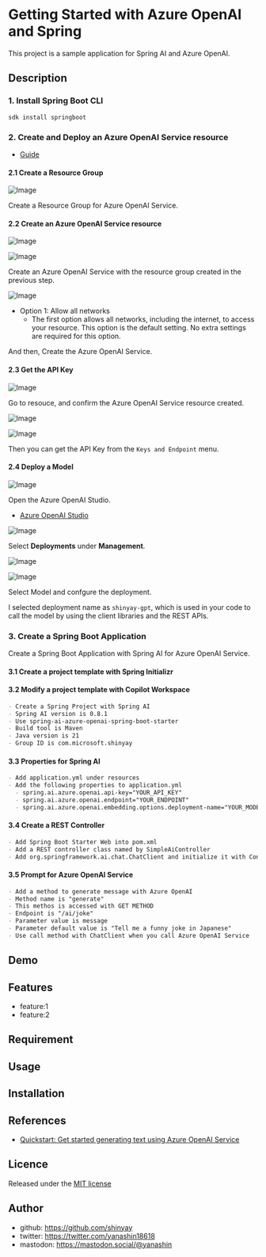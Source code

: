 # Getting Started with Azure OpenAI and Spring

This project is a sample application for Spring AI and Azure OpenAI.

## Description

### 1. Install Spring Boot CLI

```shell
sdk install springboot
```

### 2. Create and Deploy an Azure OpenAI Service resource

- [Guide](https://learn.microsoft.com/en-us/azure/ai-services/openai/how-to/create-resource?pivots=web-portal)

#### 2.1 Create a Resource Group

![Image](https://github.com/shinyay/getting-started-with-azure-openai/assets/3072734/c95032c6-fe74-4e8c-8bad-373b0bc8179e)

Create a Resource Group for Azure OpenAI Service.

#### 2.2 Create an Azure OpenAI Service resource

![Image](https://github.com/shinyay/getting-started-with-azure-openai/assets/3072734/1d4a5378-c44f-4f56-869b-13bf7aebfa62)

![Image](https://github.com/shinyay/getting-started-with-azure-openai/assets/3072734/595856c6-effb-4db5-ad41-21105f249cf7)

Create an Azure OpenAI Service with the resource group created in the previous step.

![Image](https://github.com/shinyay/getting-started-with-azure-openai/assets/3072734/fa5e844d-d652-4b37-9bee-ca747f98f586)

- Option 1: Allow all networks
  - The first option allows all networks, including the internet, to access your resource. This option is the default setting. No extra settings are required for this option.

And then, Create the Azure OpenAI Service.

#### 2.3 Get the API Key

![Image](https://github.com/shinyay/getting-started-with-azure-openai/assets/3072734/d0a73fea-3ede-4923-8314-852be2884374)

Go to resouce, and confirm the Azure OpenAI Service resource created.

![Image](https://github.com/shinyay/getting-started-with-azure-openai/assets/3072734/6f641711-2960-48d2-bf8c-a9ca682c4e60)

![Image](https://github.com/shinyay/getting-started-with-azure-openai/assets/3072734/1c5098a3-f441-4e49-b2f4-c50e90ada803)


Then you can get the API Key from the `Keys and Endpoint` menu.


#### 2.4 Deploy a Model

![Image](https://github.com/shinyay/getting-started-with-azure-openai/assets/3072734/0569602a-99ff-44dc-b461-b06ce7c7dda9)

Open the Azure OpenAI Studio.
- [Azure OpenAI Studio](https://oai.azure.com/portal)

![Image](https://github.com/shinyay/getting-started-with-azure-openai/assets/3072734/15981cdd-3208-4789-bb7f-fd30abd59f84)

Select **Deployments** under **Management**.


![Image](https://github.com/shinyay/getting-started-with-azure-openai/assets/3072734/fca4cd92-37b4-4ecf-a8c5-664eb2f4e1b1)

![Image](https://github.com/shinyay/getting-started-with-azure-openai/assets/3072734/8ec932ee-af8f-494a-826c-2bd659c554ad)

Select Model and confgure the deployment.

I selected deployment name as `shinyay-gpt`, which is used in your code to call the model by using the client libraries and the REST APIs.

### 3. Create a Spring Boot Application

Create a Spring Boot Application with Spring AI for Azure OpenAI Service.

#### 3.1 Create a project template with Spring Initializr

#### 3.2 Modify a project template with Copilot Workspace

```markdown
- Create a Spring Project with Spring AI
- Spring AI version is 0.8.1
- Use spring-ai-azure-openai-spring-boot-starter
- Build tool is Maven
- Java version is 21
- Group ID is com.microsoft.shinyay
```

#### 3.3 Properties for Spring AI

```markdown
- Add application.yml under resources
- Add the following properties to application.yml
  - spring.ai.azure.openai.api-key="YOUR_API_KEY"
  - spring.ai.azure.openai.endpoint="YOUR_ENDPOINT"
  - spring.ai.azure.openai.embedding.options.deployment-name="YOUR_MODEL_NAME"
```

#### 3.4 Create a REST Controller

```markdown
- Add Spring Boot Starter Web into pom.xml
- Add a REST controller class named by SimpleAiController
- Add org.springframework.ai.chat.ChatClient and initialize it with Constructor Dependency Injection
```

#### 3.5 Prompt for Azure OpenAI Service

```markdown
- Add a method to generate message with Azure OpenAI
- Method name is "generate"
- This methos is accessed with GET METHOD
- Endpoint is "/ai/joke"
- Parameter value is message
- Parameter default value is "Tell me a funny joke in Japanese"
- Use call method with ChatClient when you call Azure OpenAI Service
```
## Demo

## Features

- feature:1
- feature:2

## Requirement

## Usage

## Installation

## References

- [Quickstart: Get started generating text using Azure OpenAI Service](https://learn.microsoft.com/en-us/azure/ai-services/openai/quickstart?pivots=programming-language-spring&tabs=command-line%2Cpython-new)

## Licence

Released under the [MIT license](https://gist.githubusercontent.com/shinyay/56e54ee4c0e22db8211e05e70a63247e/raw/f3ac65a05ed8c8ea70b653875ccac0c6dbc10ba1/LICENSE)

## Author

- github: <https://github.com/shinyay>
- twitter: <https://twitter.com/yanashin18618>
- mastodon: <https://mastodon.social/@yanashin>
